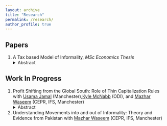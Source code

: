 ```yaml
---
layout: archive
title: "Research"
permalink: /research/
author_profile: true
---
```


<h2>Papers</h2>
<ol>
<!--<li>  <a href="../files/InformalityPaper.pdf" target="_blank">A Tax based Model of Informality</a> , <i>MSc Economics Thesis</i></li> -->
  <li>A Tax based Model of Informality, <i> MSc Economics Thesis</i></li>
<details>
  <summary>Abstract <i></i></summary> 
  <p>In low and middle-income countries, the informal sector constitutes a significant portion of GDP and employment, posing challenges for taxation and social protection. Tax evasion tends to be a major driver of informality even in developed countries Pappadà & Rogoff (2023). This paper develops a theoretical model to understand how firms choose between formal and informal operations in the presence of imperfect enforcement. The model, inspired by Roy’s classic self-selection theory, examines the relationship between firm productivity and profit in the context of taxation. It suggests that firms with higher productivity are more likely to operate in the formal sector if there is a wider dispersion in productivity among formal firms. This dispersion is influenced by government policies, such as tax rates, evasion and compliance costs, as well as support for formal businesses and availability of educated labor. The paper lays the groundwork for an in-depth study of how tax policy affects informality.</p>
</details>
 </ol> 
<h2>Work In Progress</h2>
<ol>
  <li>Profit Shifting from the Global South: Role of Thin Capitalization Rules with <a href="https://research.manchester.ac.uk/en/persons/usama.jamal" target="_blank">Usama Jamal</a> (Manchester),<a href="https://odi.org/en/profile/kyle-mcnabb/" target="_blank">Kyle McNabb</a> (ODI), and <a href="https://www.mazharwaseem.com" target="_blank">Mazhar Waseem</a> (CEPR, IFS, Manchester)</li>
  <details>
  <summary>Abstract <i></i></summary> 
  <p>Large multinational corporations pervasively exploit cross-country corporate tax rate differentials for profit shifting. One of the key channels that firms persistently use is to excessively lend themselves money from their foreign subsidiaries located in relatively low-tax countries. Since interest payment is tax-deductible against the profits a company makes, the host country is deprived of potential corporate tax revenues worth billions of dollars. In order to discourage this outflow of taxable profits, countries impose different anti-tax avoidance measures. In this research, we intend to study the effects of the imposition of two such reforms, namely Thin Capitalization Rule and Interest Deduction Limitation, on profit shifting by firms across the borders from Uganda. Using DiD and other quasi-experimental approaches, we intend to quantify the revenue and welfare losses caused by the profit shifting behavior of firms prior to the reforms by estimating the behavioral responses of MNCs along multiple margins including reported turnover, profits, assets, liabilities, and firm growth over time. Finally, we also intend to test whether the policy induced any anticipatory effects. </p>
</details>
  
<li>Understanding Movements into and out of Informality: Theory and Evidence from Pakistan with <a href="https://www.mazharwaseem.com" target="_blank">Mazhar Waseem</a> (CEPR, IFS, Manchester)</li>
<!--   <li>Firm Responses to Retrospective Super Tax and Amnesty Schemes: Evidence from Pakistan with Zehra Farooq (Tulane)</li>
  <li>Does Fiscal Theory of Price Level Explain Inflation Spirals in Countries with Weak Institutions? with Shaheryar (Duke)</li>
  <li>What do people share? Frictions in information sharing in informal networks: Evidence from Interactive voice response data from Pakistan with Syeda Masooma Naqvi (USE Viterbi)</li>
  <li>What explains religious extremism in Pakistan: Evidence from text of two decades of newspaper articles with Syeda Masooma Naqvi (USC Viterbi)</li> -->

</ol>
